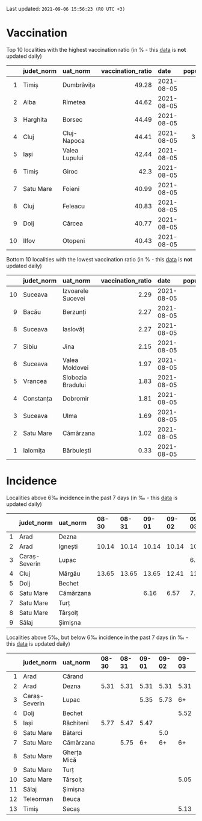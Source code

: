 Last updated: `2021-09-06 15:56:23 (RO UTC +3)`  
# Vaccination  
Top 10 localities with the highest vaccination ratio (in % - this [data](https://vaccinare-covid.gov.ro/situatia-vaccinarii-in-romania/) is **not** updated daily)  
  
|    | judet_norm   | uat_norm      |   vaccination_ratio | date       |   population |   dose_1 |
|---:|:-------------|:--------------|--------------------:|:-----------|-------------:|---------:|
|  1 | Timiș        | Dumbrăvița    |               49.28 | 2021-08-05 |        14668 |     7228 |
|  2 | Alba         | Rimetea       |               44.62 | 2021-08-05 |         1013 |      452 |
|  3 | Harghita     | Borsec        |               44.49 | 2021-08-05 |         2675 |     1190 |
|  4 | Cluj         | Cluj-Napoca   |               44.41 | 2021-08-05 |       327272 |   145341 |
|  5 | Iași         | Valea Lupului |               42.44 | 2021-08-05 |        10086 |     4280 |
|  6 | Timiș        | Giroc         |               42.3  | 2021-08-05 |        17954 |     7595 |
|  7 | Satu Mare    | Foieni        |               40.99 | 2021-08-05 |         1932 |      792 |
|  8 | Cluj         | Feleacu       |               40.83 | 2021-08-05 |         4134 |     1688 |
|  9 | Dolj         | Cârcea        |               40.77 | 2021-08-05 |         2838 |     1157 |
| 10 | Ilfov        | Otopeni       |               40.43 | 2021-08-05 |        18314 |     7404 |
  
Bottom 10 localities with the lowest vaccination ratio (in % - this [data](https://vaccinare-covid.gov.ro/situatia-vaccinarii-in-romania/) is **not** updated daily)  
  
|    | judet_norm   | uat_norm          |   vaccination_ratio | date       |   population |   dose_1 |
|---:|:-------------|:------------------|--------------------:|:-----------|-------------:|---------:|
| 10 | Suceava      | Izvoarele Sucevei |                2.29 | 2021-08-05 |         2143 |       49 |
|  9 | Bacău        | Berzunți          |                2.27 | 2021-08-05 |         5279 |      120 |
|  8 | Suceava      | Iaslovăț          |                2.27 | 2021-08-05 |         4721 |      107 |
|  7 | Sibiu        | Jina              |                2.15 | 2021-08-05 |         3671 |       79 |
|  6 | Suceava      | Valea Moldovei    |                1.97 | 2021-08-05 |         4680 |       92 |
|  5 | Vrancea      | Slobozia Bradului |                1.83 | 2021-08-05 |         8807 |      161 |
|  4 | Constanța    | Dobromir          |                1.81 | 2021-08-05 |         3702 |       67 |
|  3 | Suceava      | Ulma              |                1.69 | 2021-08-05 |         2242 |       38 |
|  2 | Satu Mare    | Cămărzana         |                1.02 | 2021-08-05 |         2346 |       24 |
|  1 | Ialomița     | Bărbulești        |                0.33 | 2021-08-05 |         7599 |       25 |
  
# Incidence  
Localities above 6‰ incidence in the past 7 days (in ‰ - this [data](https://data.gov.ro/dataset/transparenta-covid) is updated daily)  
  
|    | judet_norm    | uat_norm   | 08-30   | 08-31   | 09-01   | 09-02   | 09-03   | 09-04   | 09-05   |
|---:|:--------------|:-----------|:--------|:--------|:--------|:--------|:--------|:--------|:--------|
|  1 | Arad          | Dezna      |         |         |         |         |         |         | 7.09    |
|  2 | Arad          | Ignești    | 10.14   | 10.14   | 10.14   | 10.14   | 10.14   | 10.14   | 10.16   |
|  3 | Caraș-Severin | Lupac      |         |         |         |         | 6.11    | 6.49    |         |
|  4 | Cluj          | Mărgău     | 13.65   | 13.65   | 13.65   | 12.41   | 11.17   | 10.55   | 10.59   |
|  5 | Dolj          | Bechet     |         |         |         |         |         | 6.18    | 6.62    |
|  6 | Satu Mare     | Cămărzana  |         |         | 6.16    | 6.57    | 7.39    | 7.39    | 8.22    |
|  7 | Satu Mare     | Turț       |         |         |         |         |         |         | 6.03    |
|  8 | Satu Mare     | Târșolț    |         |         |         |         |         | 7.25    | 7.57    |
|  9 | Sălaj         | Șimișna    |         |         |         |         |         |         | 7.67    |
  
Localities above 5‰, but below 6‰ incidence in the past 7 days (in ‰ - this [data](https://data.gov.ro/dataset/transparenta-covid) is updated daily)  
  
|    | judet_norm    | uat_norm    | 08-30   | 08-31   | 09-01   | 09-02   | 09-03   | 09-04   | 09-05   |
|---:|:--------------|:------------|:--------|:--------|:--------|:--------|:--------|:--------|:--------|
|  1 | Arad          | Cărand      |         |         |         |         |         |         | 5.58    |
|  2 | Arad          | Dezna       | 5.31    | 5.31    | 5.31    | 5.31    | 5.31    |         | 6+      |
|  3 | Caraș-Severin | Lupac       |         |         | 5.35    | 5.73    | 6+      | 6+      | 5.36    |
|  4 | Dolj          | Bechet      |         |         |         |         | 5.52    | 6+      | 6+      |
|  5 | Iași          | Răchiteni   | 5.77    | 5.47    | 5.47    |         |         |         |         |
|  6 | Satu Mare     | Bătarci     |         |         |         | 5.0     |         |         | 5.53    |
|  7 | Satu Mare     | Cămărzana   |         | 5.75    | 6+      | 6+      | 6+      | 6+      | 6+      |
|  8 | Satu Mare     | Gherța Mică |         |         |         |         |         |         | 5.2     |
|  9 | Satu Mare     | Turț        |         |         |         |         |         | 5.11    | 6+      |
| 10 | Satu Mare     | Târșolț     |         |         |         |         | 5.05    | 6+      | 6+      |
| 11 | Sălaj         | Șimișna     |         |         |         |         |         | 5.08    | 6+      |
| 12 | Teleorman     | Beuca       |         |         |         |         |         |         | 5.74    |
| 13 | Timiș         | Secaș       |         |         |         |         | 5.13    | 5.13    | 5.13    |